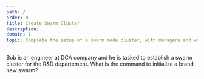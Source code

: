 ```yaml
---
path: /
order: 0
title: Create Swarm Cluster
description: 
domain: 1
topic: Complete​ ​the​ ​setup​ ​of​ ​a​ ​swarm​ ​mode​ ​cluster,​ ​with​ ​managers​ ​and​ ​worker​ ​nodes
---
```


Bob is an engineer at DCA company and he is tasked to establish a swarm cluster for the R&D departement. What is the command to initialize a brand new swarm?
<!-- end -->
